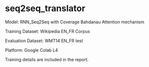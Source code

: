 # seq2seq_translator

Model: RNN_Seq2Seq with Coverage Bahdanau Attention mechanism

Training Dataset: Wikipedia EN_FR Corpus

Evaluation Dataset: WMT14 EN_FR test

Platform: Google Colab L4


Training details are included in the report.
